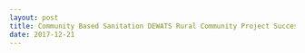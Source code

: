 ```yaml
---
layout: post
title: Community Based Sanitation DEWATS Rural Community Project Success
date: 2017-12-21
---
```


